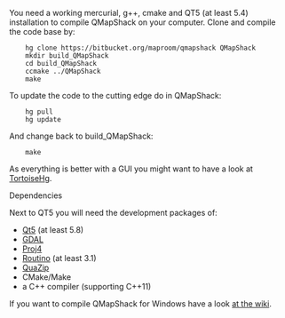 You need a working mercurial, g++, cmake and QT5 (at least 5.4) installation to compile QMapShack on your computer. Clone and compile the code base by:

        hg clone https://bitbucket.org/maproom/qmapshack QMapShack
        mkdir build_QMapShack
        cd build_QMapShack
        ccmake ../QMapShack
        make

To update the code to the cutting edge do in QMapShack:

        hg pull
        hg update

And change back to build_QMapShack:

        make

As everything is better with a GUI you might want to have a look at [TortoiseHg](https://tortoisehg.bitbucket.io/).

Dependencies

Next to QT5 you will need the development packages of:


* [Qt5](https://www.qt.io/) (at least 5.8)
* [GDAL](http://www.gdal.org/)
* [Proj4](https://github.com/OSGeo/proj.4/wiki)
* [Routino](http://www.routino.org/) (at least 3.1)
* [QuaZip](http://quazip.sourceforge.net/index.html)
* CMake/Make
* a C++ compiler (supporting C++11)

If you want to compile QMapShack for Windows have a look [at the wiki](https://bitbucket.org/maproom/qmapshack/wiki/BuildWindowsVisualStudio).
